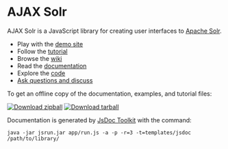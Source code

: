 # AJAX Solr

AJAX Solr is a JavaScript library for creating user interfaces to
[Apache Solr][1].

* Play with the [demo site][5]
* Follow the [tutorial][7]
* Browse the [wiki][3]
* Read the [documentation][2]
* Explore the [code][6]
* [Ask questions and discuss][8]

To get an offline copy of the documentation, examples, and tutorial files:

<a href="http://github.com/evolvingweb/ajax-solr/zipball/gh-pages">![Download zipball](http://github.com/images/modules/download/zip.png)</a>
<a href="http://github.com/evolvingweb/ajax-solr/tarball/gh-pages">![Download tarball](http://github.com/images/modules/download/tar.png)</a>

Documentation is generated by [JsDoc Toolkit][4] with the command:

`java -jar jsrun.jar app/run.js -a -p -r=3 -t=templates/jsdoc /path/to/library/`

[1]: http://lucene.apache.org/solr/
[2]: http://evolvingweb.github.com/ajax-solr/docs/index.html
[3]: http://wiki.github.com/evolvingweb/ajax-solr
[4]: http://code.google.com/p/jsdoc-toolkit/
[5]: http://evolvingweb.github.com/ajax-solr/examples/reuters/index.html
[6]: http://github.com/evolvingweb/ajax-solr
[7]: http://wiki.github.com/evolvingweb/ajax-solr/reuters-tutorial
[8]: http://groups.google.com/group/ajax-solr